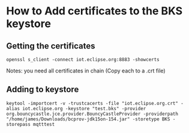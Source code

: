 # How to Add certificates to the BKS keystore

## Getting the certificates

```openssl s_client -connect iot.eclipse.org:8883 -showcerts```

Notes: you need all certificates in chain (Copy each to a .crt file)

## Adding to keystore

```keytool -importcert -v -trustcacerts -file "iot.eclipse.org.crt" -alias iot.eclipse.org -keystore "test.bks" -provider org.bouncycastle.jce.provider.BouncyCastleProvider -providerpath "/home/james/Downloads/bcprov-jdk15on-154.jar" -storetype BKS -storepass mqtttest```
